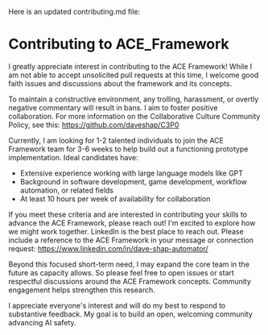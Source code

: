 Here is an updated contributing.md file:

# Contributing to ACE_Framework

I greatly appreciate interest in contributing to the ACE Framework! While I am not able to accept unsolicited pull requests at this time, I welcome good faith issues and discussions about the framework and its concepts. 

To maintain a constructive environment, any trolling, harassment, or overtly negative commentary will result in bans. I aim to foster positive collaboration. For more information on the Collaborative Culture Community Policy, see this: https://github.com/daveshap/C3P0  

Currently, I am looking for 1-2 talented individuals to join the ACE Framework team for 3-6 weeks to help build out a functioning prototype implementation. Ideal candidates have:

- Extensive experience working with large language models like GPT
- Background in software development, game development, workflow automation, or related fields
- At least 10 hours per week of availability for collaboration

If you meet these criteria and are interested in contributing your skills to advance the ACE Framework, please reach out! I'm excited to explore how we might work together. LinkedIn is the best place to reach out. Please include a reference to the ACE Framework in your message or connection request: https://www.linkedin.com/in/dave-shap-automator/ 

Beyond this focused short-term need, I may expand the core team in the future as capacity allows. So please feel free to open issues or start respectful discussions around the ACE Framework concepts. Community engagement helps strengthen this research.

I appreciate everyone's interest and will do my best to respond to substantive feedback. My goal is to build an open, welcoming community advancing AI safety.
